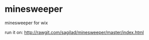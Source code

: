 # minesweeper
minesweeper for wix

run it on: http://rawgit.com/sagilad/minesweeper/master/index.html

